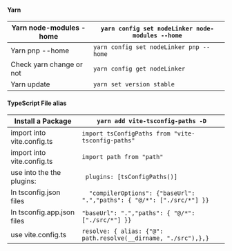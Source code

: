 #### Yarn

| Yarn node-modules -home  | `yarn config set nodeLinker node-modules --home` |
| ------------------------ | ------------------------------------------------ |
| Yarn pnp --home          | `yarn config set nodeLinker pnp --home`          |
| Check yarn change or not | `yarn config get nodeLinker`                     |
| Yarn update              | `yarn set version stable`                        |

#### TypeScript File alias

| Install a Package          | `yarn add vite-tsconfig-paths -D`                                       |
| -------------------------- | ----------------------------------------------------------------------- |
| import into vite.config.ts | `import tsConfigPaths from "vite-tsconfig-paths"`                       |
| import into vite.config.ts | `import path from "path"`                                               |
| use into the the plugins:  | ` plugins: [tsConfigPaths()]`                                           |
| In tsconfig.json files     | `  "compilerOptions": {"baseUrl": ".","paths": { "@/*": ["./src/*"] }}` |
| In tsconfig.app.json files | `"baseUrl": ".","paths": { "@/*": ["./src/*"] }}`                       |
| use vite.config.ts         | `resolve: { alias: {"@": path.resolve(__dirname, "./src"),},}`          |
